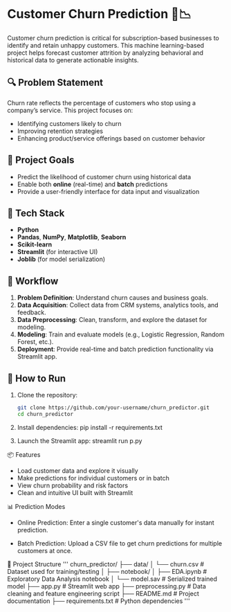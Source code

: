 # Customer Churn Prediction 🧠📉

Customer churn prediction is critical for subscription-based businesses to identify and retain unhappy customers. This machine learning-based project helps forecast customer attrition by analyzing behavioral and historical data to generate actionable insights.

## 🔍 Problem Statement

Churn rate reflects the percentage of customers who stop using a company’s service. This project focuses on:

- Identifying customers likely to churn
- Improving retention strategies
- Enhancing product/service offerings based on customer behavior

## 🎯 Project Goals

- Predict the likelihood of customer churn using historical data
- Enable both **online** (real-time) and **batch** predictions
- Provide a user-friendly interface for data input and visualization

## 🧰 Tech Stack

- **Python**
- **Pandas**, **NumPy**, **Matplotlib**, **Seaborn**
- **Scikit-learn**
- **Streamlit** (for interactive UI)
- **Joblib** (for model serialization)

## 🧱 Workflow

1. **Problem Definition**: Understand churn causes and business goals.
2. **Data Acquisition**: Collect data from CRM systems, analytics tools, and feedback.
3. **Data Preprocessing**: Clean, transform, and explore the dataset for modeling.
4. **Modeling**: Train and evaluate models (e.g., Logistic Regression, Random Forest, etc.).
5. **Deployment**: Provide real-time and batch prediction functionality via Streamlit app.

## 🚀 How to Run

1. Clone the repository:
   ```bash
   git clone https://github.com/your-username/churn_predictor.git
   cd churn_predictor

2. Install dependencies:
    pip install -r requirements.txt

3. Launch the Streamlit app:
    streamlit run p.py

📦 Features
* Load customer data and explore it visually
* Make predictions for individual customers or in batch
* View churn probability and risk factors
* Clean and intuitive UI built with Streamlit

📊 Prediction Modes
* Online Prediction: Enter a single customer's data manually for instant prediction.

* Batch Prediction: Upload a CSV file to get churn predictions for multiple customers at once.

📁 Project Structure
'''
churn_predictor/
    ├── data/
    │ └── churn.csv # Dataset used for training/testing
    │
    ├── notebook/
    │ ├── EDA.ipynb # Exploratory Data Analysis notebook
    │ └── model.sav # Serialized trained model
    ├── app.py # Streamlit web app
    ├── preprocessing.py # Data cleaning and feature engineering script
    ├── README.md # Project documentation
    ├── requirements.txt # Python dependencies
'''
